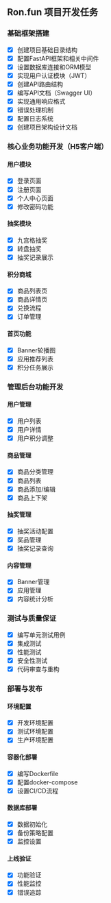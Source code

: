 ## Ron.fun 项目开发任务

### 基础框架搭建
- [x] 创建项目基础目录结构
- [x] 配置FastAPI框架和相关中间件
- [x] 设置数据库连接和ORM模型
- [x] 实现用户认证模块（JWT）
- [x] 创建API路由结构
- [x] 编写API文档（Swagger UI）
- [x] 实现通用响应格式
- [x] 错误处理机制
- [x] 配置日志系统
- [x] 创建项目架构设计文档

### 核心业务功能开发（H5客户端）
#### 用户模块
- [x] 登录页面
- [x] 注册页面
- [x] 个人中心页面
- [x] 修改密码功能

#### 抽奖模块
- [x] 九宫格抽奖
- [x] 转盘抽奖
- [x] 抽奖记录展示

#### 积分商城
- [x] 商品列表页
- [x] 商品详情页
- [x] 兑换流程
- [x] 订单管理

#### 首页功能
- [x] Banner轮播图
- [x] 应用推荐列表
- [x] 积分任务展示

### 管理后台功能开发
#### 用户管理
- [x] 用户列表
- [x] 用户详情
- [x] 用户积分调整

#### 商品管理
- [x] 商品分类管理
- [x] 商品列表
- [x] 商品添加/编辑
- [x] 商品上下架

#### 抽奖管理
- [x] 抽奖活动配置
- [x] 奖品管理
- [x] 抽奖记录查询

#### 内容管理
- [x] Banner管理
- [x] 应用管理
- [x] 内容统计分析

### 测试与质量保证
- [x] 编写单元测试用例
- [x] 集成测试
- [x] 性能测试
- [x] 安全性测试
- [x] 代码审查与重构

### 部署与发布
#### 环境配置
- [x] 开发环境配置
- [x] 测试环境配置
- [x] 生产环境配置

#### 容器化部署
- [x] 编写Dockerfile
- [x] 配置docker-compose
- [x] 设置CI/CD流程

#### 数据库部署
- [x] 数据初始化
- [x] 备份策略配置
- [x] 监控设置

#### 上线验证
- [x] 功能验证
- [x] 性能监控
- [x] 错误追踪 